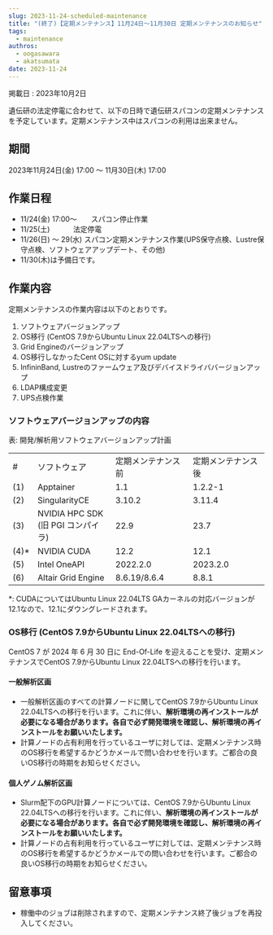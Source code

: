```yaml
---
slug: 2023-11-24-scheduled-maintenance
title: "(終了)【定期メンテナンス】11月24日～11月30日 定期メンテナンスのお知らせ"
tags:
  - maintenance
authros:
  - oogasawara
  - akatsumata
date: 2023-11-24
---
```


掲載日 : 2023年10月2日


遺伝研の法定停電に合わせて、以下の日時で遺伝研スパコンの定期メンテナンスを予定しています。定期メンテナンス中はスパコンの利用は出来ません。


## 期間

2023年11月24日(金) 17:00 ～ 11月30日(木) 17:00

## 作業日程

- 11/24(金) 17:00～　　スパコン停止作業
- 11/25(土)      　　　法定停電
- 11/26(日) ～ 29(水)   スパコン定期メンテナンス作業(UPS保守点検、Lustre保守点検、ソフトウェアアップデート、その他)
- 11/30(木)は予備日です。

## 作業内容

定期メンテナンスの作業内容は以下のとおりです。

1. ソフトウェアバージョンアップ 
2. OS移行 (CentOS 7.9からUbuntu Linux 22.04LTSへの移行)
3. Grid Engineのバージョンアップ 
4. OS移行しなかったCent OSに対するyum update 
5. InfininBand, Lustreのファームウェア及びデバイスドライババージョンアップ 
6. LDAP構成変更 
7. UPS点検作業

### ソフトウェアバージョンアップの内容

表: 開発/解析用ソフトウェアバージョンアップ計画

<table>
<tr>
  <td>#</td>
  <td>ソフトウェア</td>
  <td>定期メンテナンス前</td>
  <td>定期メンテナンス後</td>
</tr>

<tr>
  <td>(1)</td>
  <td>Apptainer</td>
  <td>1.1</td>
  <td>1.2.2-1</td>
</tr>

<tr>
  <td>(2)</td>
  <td>SingularityCE</td>
  <td>3.10.2</td>
  <td>3.11.4</td>
</tr>

<tr>
  <td>(3)</td>
  <td>NVIDIA HPC SDK<br/>(旧 PGI コンパイラ)	</td>
  <td>22.9</td>
  <td>23.7</td>
</tr>

<tr>
  <td>(4)*</td>
  <td>NVIDIA CUDA</td>
  <td>12.2</td>
  <td>12.1</td>
</tr>

<tr>
  <td>(5)</td>
  <td>Intel OneAPI</td>
  <td>2022.2.0</td>
  <td>2023.2.0</td>
</tr>

<tr>
  <td>(6)</td>
  <td>Altair Grid Engine</td>
  <td>8.6.19/8.6.4</td>
  <td>8.8.1</td>
</tr>

</table>

*: CUDAについてはUbuntu Linux 22.04LTS GAカーネルの対応バージョンが12.1なので、12.1にダウングレードされます。


### OS移行 (CentOS 7.9からUbuntu Linux 22.04LTSへの移行)

CentOS 7 が 2024 年 6 月 30 日に End-Of-Life を迎えることを受け、定期メンテナンスでCentOS 7.9からUbuntu Linux 22.04LTSへの移行を行います。

#### 一般解析区画
-	一般解析区画のすべての計算ノードに関してCentOS 7.9からUbuntu Linux 22.04LTSへの移行を行います。これに伴い、**解析環境の再インストールが必要になる場合があります。各自で必ず開発環境を確認し、解析環境の再インストールをお願いいたします。**
-	計算ノードの占有利用を行っているユーザに対しては、定期メンテナンス時のOS移行を希望するかどうかメールで問い合わせを行います。ご都合の良いOS移行の時期をお知らせください。


#### 個人ゲノム解析区画

-	Slurm配下のGPU計算ノードについては、CentOS 7.9からUbuntu Linux 22.04LTSへの移行を行います。これに伴い、**解析環境の再インストールが必要になる場合があります。各自で必ず開発環境を確認し、解析環境の再インストールをお願いいたします。**
-	計算ノードの占有利用を行っているユーザに対しては、定期メンテナンス時のOS移行を希望するかどうかメールでの問い合わせを行います。ご都合の良いOS移行の時期をお知らせください。


## 留意事項
- 稼働中のジョブは削除されますので、定期メンテナンス終了後ジョブを再投入してください。
